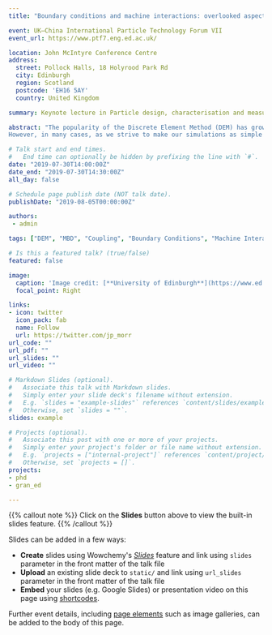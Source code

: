 ```yaml
---
title: "Boundary conditions and machine interactions: overlooked aspects of a simulation"

event: UK–China International Particle Technology Forum VII
event_url: https://www.ptf7.eng.ed.ac.uk/ 

location: John McIntyre Conference Centre
address:
  street: Pollock Halls, 18 Holyrood Park Rd
  city: Edinburgh
  region: Scotland
  postcode: 'EH16 5AY'
  country: United Kingdom

summary: Keynote lecture in Particle design, characterisation and measurement session at the UK–China International Particle Technology Forum VII.

abstract: "The popularity of the Discrete Element Method (DEM) has grown significantly in the past decade, driven by  the  significant  improvements  that  have  been  made  in  computing  hardware,  particularly  with  the recent developments in the use of GPUs for scientific computation. Simulations of millions of particles are now commonplace as people seek to extract more detailed information from them. 
However, in many cases, as we strive to make our simulations as simple as possible, we often neglect the importance of complex machine interactions, simplifying their movements or shapes. For engineers  or  scientists  trying  to  understand  the  forces  and  stresses  acting  in  their  systems,  these simplifications  may  lead  to  critical  information  being  lost  or  overlooked.  Conversely,  including  a boundary where none exists in the real system may also lead to incorrect interpretation of the results. "

# Talk start and end times.
#   End time can optionally be hidden by prefixing the line with `#`.
date: "2019-07-30T14:00:00Z"
date_end: "2019-07-30T14:30:00Z"
all_day: false

# Schedule page publish date (NOT talk date).
publishDate: "2019-08-05T00:00:00Z"

authors: 
 - admin

tags: ["DEM", "MBD", "Coupling", "Boundary Conditions", "Machine Interaction"]

# Is this a featured talk? (true/false)
featured: false

image:
  caption: 'Image credit: [**University of Edinburgh**](https://www.ed.ac.uk)'
  focal_point: Right

links:
- icon: twitter
  icon_pack: fab
  name: Follow
  url: https://twitter.com/jp_morr
url_code: ""
url_pdf: ""
url_slides: ""
url_video: ""

# Markdown Slides (optional).
#   Associate this talk with Markdown slides.
#   Simply enter your slide deck's filename without extension.
#   E.g. `slides = "example-slides"` references `content/slides/example-slides.md`.
#   Otherwise, set `slides = ""`.
slides: example

# Projects (optional).
#   Associate this post with one or more of your projects.
#   Simply enter your project's folder or file name without extension.
#   E.g. `projects = ["internal-project"]` references `content/project/deep-learning/index.md`.
#   Otherwise, set `projects = []`.
projects:
- phd
- gran_ed

---
```


{{% callout note %}}
Click on the **Slides** button above to view the built-in slides feature.
{{% /callout %}}

Slides can be added in a few ways:

- **Create** slides using Wowchemy's [*Slides*](https://wowchemy.com/docs/managing-content/#create-slides) feature and link using `slides` parameter in the front matter of the talk file
- **Upload** an existing slide deck to `static/` and link using `url_slides` parameter in the front matter of the talk file
- **Embed** your slides (e.g. Google Slides) or presentation video on this page using [shortcodes](https://wowchemy.com/docs/writing-markdown-latex/).

Further event details, including [page elements](https://wowchemy.com/docs/writing-markdown-latex/) such as image galleries, can be added to the body of this page.
